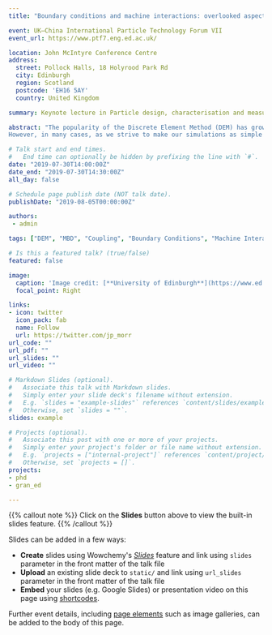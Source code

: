 ```yaml
---
title: "Boundary conditions and machine interactions: overlooked aspects of a simulation"

event: UK–China International Particle Technology Forum VII
event_url: https://www.ptf7.eng.ed.ac.uk/ 

location: John McIntyre Conference Centre
address:
  street: Pollock Halls, 18 Holyrood Park Rd
  city: Edinburgh
  region: Scotland
  postcode: 'EH16 5AY'
  country: United Kingdom

summary: Keynote lecture in Particle design, characterisation and measurement session at the UK–China International Particle Technology Forum VII.

abstract: "The popularity of the Discrete Element Method (DEM) has grown significantly in the past decade, driven by  the  significant  improvements  that  have  been  made  in  computing  hardware,  particularly  with  the recent developments in the use of GPUs for scientific computation. Simulations of millions of particles are now commonplace as people seek to extract more detailed information from them. 
However, in many cases, as we strive to make our simulations as simple as possible, we often neglect the importance of complex machine interactions, simplifying their movements or shapes. For engineers  or  scientists  trying  to  understand  the  forces  and  stresses  acting  in  their  systems,  these simplifications  may  lead  to  critical  information  being  lost  or  overlooked.  Conversely,  including  a boundary where none exists in the real system may also lead to incorrect interpretation of the results. "

# Talk start and end times.
#   End time can optionally be hidden by prefixing the line with `#`.
date: "2019-07-30T14:00:00Z"
date_end: "2019-07-30T14:30:00Z"
all_day: false

# Schedule page publish date (NOT talk date).
publishDate: "2019-08-05T00:00:00Z"

authors: 
 - admin

tags: ["DEM", "MBD", "Coupling", "Boundary Conditions", "Machine Interaction"]

# Is this a featured talk? (true/false)
featured: false

image:
  caption: 'Image credit: [**University of Edinburgh**](https://www.ed.ac.uk)'
  focal_point: Right

links:
- icon: twitter
  icon_pack: fab
  name: Follow
  url: https://twitter.com/jp_morr
url_code: ""
url_pdf: ""
url_slides: ""
url_video: ""

# Markdown Slides (optional).
#   Associate this talk with Markdown slides.
#   Simply enter your slide deck's filename without extension.
#   E.g. `slides = "example-slides"` references `content/slides/example-slides.md`.
#   Otherwise, set `slides = ""`.
slides: example

# Projects (optional).
#   Associate this post with one or more of your projects.
#   Simply enter your project's folder or file name without extension.
#   E.g. `projects = ["internal-project"]` references `content/project/deep-learning/index.md`.
#   Otherwise, set `projects = []`.
projects:
- phd
- gran_ed

---
```


{{% callout note %}}
Click on the **Slides** button above to view the built-in slides feature.
{{% /callout %}}

Slides can be added in a few ways:

- **Create** slides using Wowchemy's [*Slides*](https://wowchemy.com/docs/managing-content/#create-slides) feature and link using `slides` parameter in the front matter of the talk file
- **Upload** an existing slide deck to `static/` and link using `url_slides` parameter in the front matter of the talk file
- **Embed** your slides (e.g. Google Slides) or presentation video on this page using [shortcodes](https://wowchemy.com/docs/writing-markdown-latex/).

Further event details, including [page elements](https://wowchemy.com/docs/writing-markdown-latex/) such as image galleries, can be added to the body of this page.
